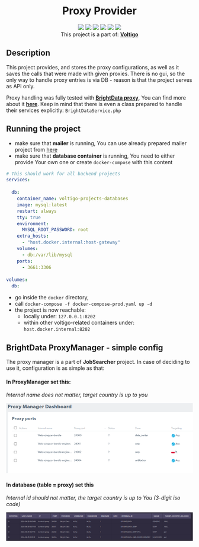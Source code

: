 <div align="center"><h1>Proxy Provider</h1></div>

<div align="center">
<img src="https://img.shields.io/badge/php%208.1-%23777BB4.svg?style=for-the-badge&logo=php&logoColor=white"/>
<img src="https://img.shields.io/badge/mysql-4479A1.svg?style=for-the-badge&logo=mysql&logoColor=white"/>
<img src="https://img.shields.io/badge/docker-%230db7ed.svg?style=for-the-badge&logo=docker&logoColor=white"/>
<img src="https://img.shields.io/badge/composer-%2366595C.svg?style=for-the-badge&logo=composer&Color=white"/>
<img src="https://img.shields.io/badge/symfony-%23000000.svg?style=for-the-badge&logo=symfony&logoColor=white"/>
<a href="https://get.brightdata.com/mwjfqnunf35j"><img src="https://img.shields.io/badge/Bright%20Data-18BFFF?style=for-the-badge&logoColor=white"/></a>
</div>

<div align="center">
This project is a part of: <b><a href="https://github.com/Volmarg/voltigo-frontend">Voltigo</a></b>
</div>

## Description

This project provides, and stores the proxy configurations, as well as it saves the calls that were made with given proxies.
There is no gui, so the only way to handle proxy entries is via DB - reason is that the project serves as API only.

Proxy handling was fully tested with <b><a href="https://get.brightdata.com/mwjfqnunf35j">BrightData proxy</a></b>, You can find more
about it <b><a href="https://get.brightdata.com/mwjfqnunf35j">here</a></b>. Keep in mind that there is even a class prepared to handle
their services explicitly: `BrightDataService.php`

## Running the project

- make sure that **mailer** is running, You can use already prepared mailer project from <a href="https://github.com/Volmarg/voltigo-mailpit">here</a>
- make sure that **database container** is running, You need to either provide Your own one or create `docker-compose` with this content

```yaml
# This should work for all backend projects
services:

  db:
    container_name: voltigo-projects-databases  
    image: mysql:latest
    restart: always
    tty: true    
    environment:
      MYSQL_ROOT_PASSWORD: root
    extra_hosts:
      - "host.docker.internal:host-gateway"      
    volumes:
      - db:/var/lib/mysql   
    ports:
      - 3661:3306

volumes:
  db:
```

- go inside the `docker` directory,
- call `docker-compose -f docker-compose-prod.yaml up -d`
- the project is now reachable:
    - locally under: `127.0.0.1:8202`
    - within other voltigo-related containers under: `host.docker.internal:8202`

## BrightData ProxyManager - simple config

The proxy manager is a part of <b>JobSearcher</b> project. In case of deciding to use it, configuration is as simple as that:

#### In ProxyManager set this:

<i>Internal name does not matter, target country is up to you</i>

<img src="github/bright-data-proxy-config.png">

#### In database (table = proxy) set this

<i>Internal id should not matter, the target country is up to You (3-digit iso code)</i>

<img src="github/bright-data-db-proxy.png">

